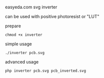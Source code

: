 easyeda.com svg inverter

can be used with positive photoresist or "LUT"

prepare
```
chmod +x inverter
```

simple usage
```
./inverter pcb.svg
```

advanced usage
```
php inverter pcb.svg pcb_inverted.svg
```